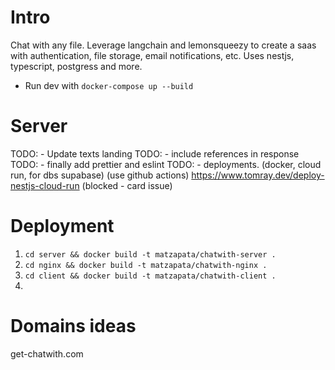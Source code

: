 
# Intro

Chat with any file. Leverage langchain and lemonsqueezy to create a saas with authentication, file storage, email notifications, etc. Uses nestjs, typescript, postgress and more.

- Run dev with `docker-compose up --build`

# Server

TODO: - Update texts landing
TODO: - include references in response
TODO: - finally add prettier and eslint
TODO: - deployments. (docker, cloud run, for dbs supabase) (use github actions) https://www.tomray.dev/deploy-nestjs-cloud-run (blocked - card issue)


# Deployment

1. `cd server && docker build -t matzapata/chatwith-server .`
2. `cd nginx && docker build -t matzapata/chatwith-nginx .`
3. `cd client && docker build -t matzapata/chatwith-client .`
4. 


# Domains ideas

get-chatwith.com


